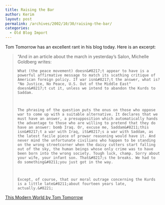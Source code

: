 ```yaml
---
title: Raising the Bar
author: Kerim
layout: post
permalink: /archives/2002/10/30/raising-the-bar/
categories:
  - Old Blog Import
---
```

Tom Tomorrow has an excellent rant in his blog today. Here is an excerpt:


>   &#8220;And in an article about the march in yesterday&#8217;s Salon, Michelle Goldberg writes: 
>   
>   
>     What (the peace movement) doesn&#8217;t appear to have is a powerful affirmative message to match its scathing critique of American foreign policy. If war isn&#8217;t the answer, what is? "No Justice, No Peace, U.S. Out of the Middle East" doesn&#8217;t cut it, unless we intend to abandon the Kurds to Saddam.
>   
>   
>   
>     The phrasing of the question puts the onus on those who oppose war to come up with a suitable alternative. It declares that we must have an answer, a presupposition which automatically hands the advantage to those who are willing to pretend that they do have an answer: bomb Iraq. Or, excuse me, Saddam&#8211;this isn&#8217;t a war with Iraq, it&#8217;s a war with Saddam, as the latest facile piece of prowar reasoning would have it. And never mind the unfortunate civilians who happen to be standing on the wrong streetcorner when the daisy cutters start falling out of the sky, the human beings whose only crime was to have been born into the wrong society. Tough luck, champ. Sorry about your wife, your infant son. That&#8217;s the breaks. We had to do something&#8211;you just got in the way.
>   
>   
>   
>     Except, of course, that our moral outrage concerning the Kurds is a little late&#8211;about fourteen years late, actually.&#8221;
>   


<a href="http://www.thismodernworld.com/weblog/archive/2002_10_27_bloggera.html#83721321" onclick="_gaq.push(['_trackEvent', 'outbound-article', 'http://www.thismodernworld.com/weblog/archive/2002_10_27_bloggera.html#83721321', 'This Modern World by Tom Tomorrow']);" >This Modern World by Tom Tomorrow</a>

